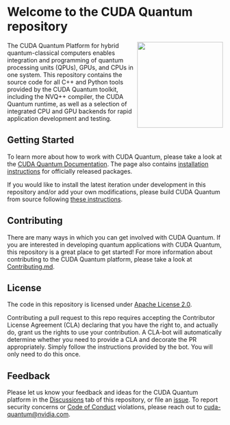 # Welcome to the CUDA Quantum repository

<img align="right" width="200"
src="https://developer.nvidia.com/sites/default/files/akamai/nvidia-cuquantum-icon.svg"
/>

The CUDA Quantum Platform for hybrid quantum-classical computers enables
integration and programming of quantum processing units (QPUs), GPUs, and CPUs
in one system. This repository contains the source code for all C++ and Python
tools provided by the CUDA Quantum toolkit, including the NVQ++ compiler, the
CUDA Quantum runtime, as well as a selection of integrated CPU and GPU backends
for rapid application development and testing.

## Getting Started

To learn more about how to work with CUDA Quantum, please take a look at the
[CUDA Quantum Documentation][cuda_quantum_docs]. The page also contains [installation
instructions][official_install] for officially released packages.

If you would like to install the latest iteration under development in this
repository and/or add your own modifications, please build CUDA Quantum from
source following [these instructions](./Building.md).

[cuda_quantum_docs]: https://nvidia.github.io/cuda-quantum/
[official_install]: https://nvidia.github.io/cuda-quantum/latest/install.html

## Contributing

There are many ways in which you can get involved with CUDA Quantum. If you are
interested in developing quantum applications with CUDA Quantum, this repository
is a great place to get started! For more information about contributing to the
CUDA Quantum platform, please take a look at
[Contributing.md](./Contributing.md).

## License

The code in this repository is licensed under [Apache License 2.0](./LICENSE).

Contributing a pull request to this repo requires accepting the Contributor
License Agreement (CLA) declaring that you have the right to, and actually do,
grant us the rights to use your contribution. A CLA-bot will automatically
determine whether you need to provide a CLA and decorate the PR appropriately.
Simply follow the instructions provided by the bot. You will only need to do
this once.

## Feedback

Please let us know your feedback and ideas for the CUDA Quantum platform in the
[Discussions][cuda_quantum_discussions] tab of this
repository, or file an [issue][cuda_quantum_issues]. To
report security concerns or [Code of Conduct](./Code_of_Conduct.md) violations,
please reach out to [cuda-quantum@nvidia.com](mailto:cuda-quantum@nvidia.com).

[cuda_quantum_discussions]: https://github.com/NVIDIA/cuda-quantum/discussions
[cuda_quantum_issues]: https://github.com/NVIDIA/cuda-quantum/issues
